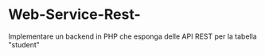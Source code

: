# Web-Service-Rest-
Implementare un backend in PHP che esponga delle API REST per la tabella "student"

